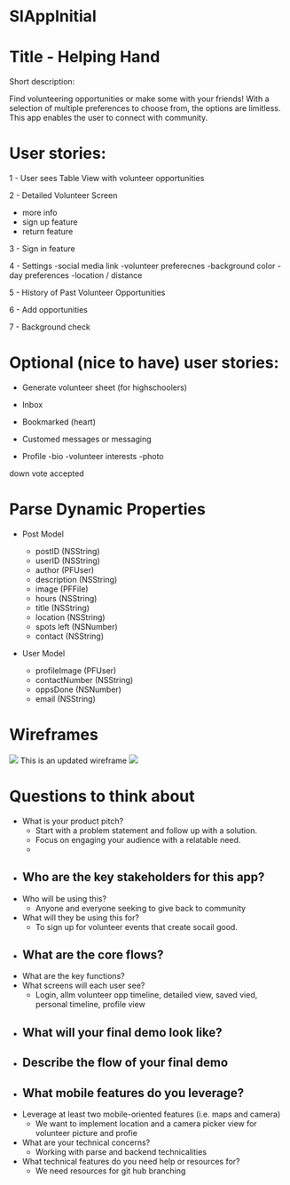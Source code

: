 # SIAppInitial

# Title - Helping Hand

Short description:

Find volunteering opportunities or make some with your friends! With a selection of multiple preferences to choose from, the options are limitless.
This app enables the user to connect with community.

# User stories:

1 - User sees Table View with volunteer opportunities

2 - Detailed Volunteer Screen
  - more info
  - sign up feature
  - return feature
  
3 - Sign in feature

4 - Settings
    -social media link
    -volunteer preferecnes
    -background color
    -day preferences
    -location / distance
 
5 - History of Past Volunteer Opportunities

6 - Add opportunities

7 - Background check


# Optional (nice to have) user stories: 

- Generate volunteer sheet (for highschoolers)

- Inbox

- Bookmarked (heart)

- Customed messages or messaging

- Profile
  -bio
  -volunteer interests
  -photo


down vote
accepted

# Parse Dynamic Properties
- Post Model
    - postID (NSString)
    - userID (NSString)
    - author (PFUser)
    - description (NSString) 
    - image (PFFile)
    - hours (NSString) 
    - title (NSString)
    - location (NSString)
    - spots left (NSNumber) 
    - contact (NSString)
    
- User Model 
    - profileImage (PFUser) 
    - contactNumber (NSString)
    - oppsDone (NSNumber)
    - email (NSString)
    
# Wireframes
<img src="https://i.imgur.com/gJliM3b.jpg" />
This is an updated wireframe
<img src="https://i.imgur.com/TG2goK5.jpg" />

# Questions to think about
- What is your product pitch?
    - Start with a problem statement and follow up with a solution.
    - Focus on engaging your audience with a relatable need.
    -    
- Who are the key stakeholders for this app?
    - 
- Who will be using this?
    - Anyone and everyone seeking to give back to community
- What will they be using this for?
    - To sign up for volunteer events that create socail good.
- What are the core flows?
    -
- What are the key functions?
- What screens will each user see?
    - Login, allm volunteer opp timeline, detailed view, saved vied, personal timeline, profile view
- What will your final demo look like?
    -
- Describe the flow of your final demo
    - 
- What mobile features do you leverage?
    - 
- Leverage at least two mobile-oriented features (i.e. maps and camera)
    - We want to implement location and a camera picker view for volunteer picture and profie 
- What are your technical concerns?
    - Working with parse and backend technicalities
- What technical features do you need help or resources for?
    - We need resources for git hub branching
